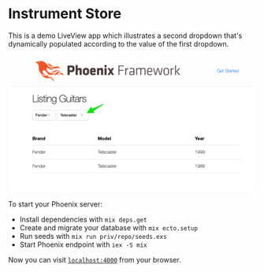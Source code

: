# Instrument Store 

This is a demo LiveView app which illustrates a second dropdown that's dynamically populated according to the value of the first dropdown.

![](docs/image.png)

To start your Phoenix server:

  * Install dependencies with `mix deps.get`
  * Create and migrate your database with `mix ecto.setup`
  * Run seeds with `mix run priv/repo/seeds.exs`
  * Start Phoenix endpoint with `iex -S mix`

Now you can visit [`localhost:4000`](http://localhost:4000) from your browser.

